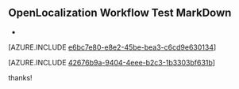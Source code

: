 ## OpenLocalization Workflow Test MarkDown
* 

[AZURE.INCLUDE [e6bc7e80-e8e2-45be-bea3-c6cd9e630134](calleeMd1.md)]



[AZURE.INCLUDE [42676b9a-9404-4eee-b2c3-1b3303bf631b](calleeMd2.md)]

 
thanks!